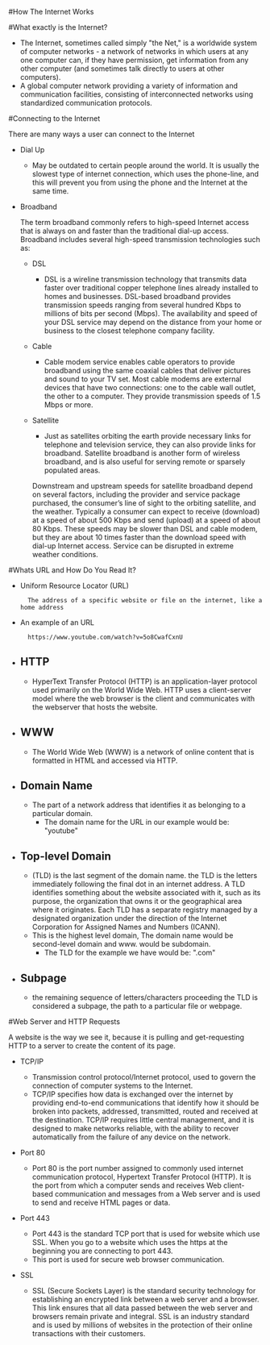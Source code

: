 #How The Internet Works

#What exactly is the Internet?

- The Internet, sometimes called simply "the Net," is a worldwide system of computer networks - a network of networks in
which users at any one computer can, if they have permission, get information from any other computer (and sometimes 
talk directly to users at other computers). 
- A global computer network providing a variety of information and communication facilities, consisting of 
interconnected networks using standardized communication protocols.

#Connecting to the Internet

There are many ways a user can connect to the Internet 

- Dial Up
    - May be outdated to certain people around the world.
    It is usually the slowest type of internet connection, which uses
    the phone-line, and this will prevent you from using the phone and the 
    Internet at the same time. 
    
- Broadband 

    The term broadband commonly refers to high-speed Internet access that is always on and faster than the traditional
    dial-up access. Broadband includes several high-speed transmission technologies such as:
    
    - DSL 
        - DSL is a wireline transmission technology that transmits data faster over traditional copper telephone lines 
        already installed to homes and businesses. DSL-based broadband provides transmission speeds ranging from several
        hundred Kbps to millions of bits per second (Mbps). The availability and speed of your DSL service may depend on
        the distance from your home or business to the closest telephone company facility.
         
    - Cable
        - Cable modem service enables cable operators to provide broadband using the same coaxial cables that deliver 
        pictures and sound to your TV set. Most cable modems are external devices that have two connections: one to the 
        cable wall outlet, the other to a computer. They provide transmission speeds of 1.5 Mbps or more.
   
    - Satellite 
        - Just as satellites orbiting the earth provide necessary links for telephone and television service, they can 
        also provide links for broadband. Satellite broadband is another form of wireless broadband, and is also useful 
        for serving remote or sparsely populated areas.
          
        Downstream and upstream speeds for satellite broadband depend on several factors, including the provider and 
        service package purchased, the consumer’s line of sight to the orbiting satellite, and the weather. Typically a 
        consumer can expect to receive (download) at a speed of about 500 Kbps and send (upload) at a speed of about 
        80 Kbps. These speeds may be slower than DSL and cable modem, but they are about 10 times faster than the 
        download speed with dial-up Internet access. Service can be disrupted in extreme weather conditions.

#Whats URL and How Do You Read It?

- Uniform Resource Locator (URL) 
    
        The address of a specific website or file on the internet, like a home address

- An example of an URL

        https://www.youtube.com/watch?v=5o8CwafCxnU
       
- HTTP 
    -
    - HyperText Transfer Protocol (HTTP) is an application-layer protocol used primarily on the World Wide Web. 
    HTTP uses a client-server model where the web browser is the client and communicates with the webserver that hosts 
    the website. 
    
- WWW
    -
    - The World Wide Web (WWW) is a network of online content that is formatted in HTML and accessed via HTTP.

- Domain Name
    -
    - The part of a network address that identifies it as belonging to a particular domain.
        - The domain name for the URL in our example would be: "youtube"

- Top-level Domain 
    -
    - (TLD) is the last segment of the domain name. the TLD is the letters immediately following the final dot in an 
    internet address. A TLD identifies something about the website associated with it, such as its purpose, 
    the organization that owns it or the geographical area where it originates. Each TLD has a separate registry 
    managed by a designated organization under the direction of the Internet Corporation for Assigned Names and Numbers 
    (ICANN).
    - This is the highest level domain, The domain name would be second-level domain
    and www. would be subdomain.
        - The TLD for the example we have would be: ".com"

- Subpage
    -
    - the remaining sequence of letters/characters proceeding the TLD is considered a subpage, the path to a particular 
    file or webpage. 

#Web Server and HTTP Requests

A website is the way we see it, because it is pulling and get-requesting HTTP to a server to create the content of its page.

- TCP/IP
    - Transmission control protocol/Internet protocol, used to govern the connection of computer systems to the Internet.
    - TCP/IP specifies how data is exchanged over the internet by providing end-to-end communications that identify how it 
    should be broken into packets, addressed, transmitted, routed and received at the destination. TCP/IP requires 
    little central management, and it is designed to make networks reliable, with the ability to recover automatically 
    from the failure of any device on the network.

- Port 80
    - Port 80 is the port number assigned to commonly used internet communication protocol, Hypertext Transfer Protocol 
    (HTTP). It is the port from which a computer sends and receives Web client-based communication and messages from a 
    Web server and is used to send and receive HTML pages or data.

- Port 443
    - Port 443 is the standard TCP port that is used for website which use SSL. When you go to a website which uses the 
    https at the beginning you are connecting to port 443.
    - This port is used for secure web browser communication.
    
- SSL
    - SSL (Secure Sockets Layer) is the standard security technology for establishing an encrypted link between a web 
    server and a browser. This link ensures that all data passed between the web server and browsers remain private and 
    integral. SSL is an industry standard and is used by millions of websites in the protection of their online 
    transactions with their customers.